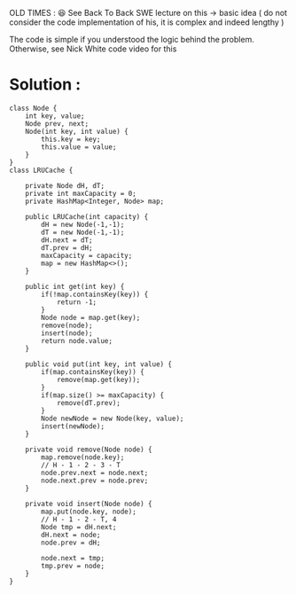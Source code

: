 OLD TIMES : 😆 
See Back To Back SWE lecture on this ->  basic idea ( do not consider the code implementation of his, it is complex and indeed lengthy )

The code is simple if you understood the logic behind the problem. Otherwise, see Nick White code video for this

# Solution : 

```
class Node {
    int key, value;
    Node prev, next;
    Node(int key, int value) {
        this.key = key;
        this.value = value;
    }
}
class LRUCache {
    
    private Node dH, dT;
    private int maxCapacity = 0;
    private HashMap<Integer, Node> map;
    
    public LRUCache(int capacity) {
        dH = new Node(-1,-1);
        dT = new Node(-1,-1);
        dH.next = dT;
        dT.prev = dH;
        maxCapacity = capacity;
        map = new HashMap<>();
    }
    
    public int get(int key) {
        if(!map.containsKey(key)) {
            return -1;
        }
        Node node = map.get(key);
        remove(node);
        insert(node);
        return node.value;
    }
    
    public void put(int key, int value) {
        if(map.containsKey(key)) {
            remove(map.get(key));
        } 
        if(map.size() >= maxCapacity) {
            remove(dT.prev);
        }
        Node newNode = new Node(key, value);
        insert(newNode);
    }
    
    private void remove(Node node) {
        map.remove(node.key);
        // H - 1 - 2 - 3 - T
        node.prev.next = node.next;
        node.next.prev = node.prev;
    }
    
    private void insert(Node node) {
        map.put(node.key, node);
        // H - 1 - 2 - T, 4
        Node tmp = dH.next;
        dH.next = node;
        node.prev = dH;
        
        node.next = tmp;
        tmp.prev = node;
    }
}
```
